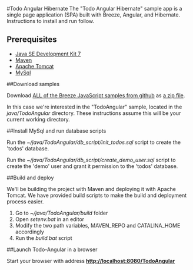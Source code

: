 #Todo Angular Hibernate
The "Todo Angular Hibernate" sample app is a single page application (SPA) built with Breeze, Angular, and Hibernate. Instructions to install and run follow.

## Prerequisites
* [Java SE Development Kit 7](http://www.oracle.com/technetwork/java/javase/downloads/jdk7-downloads-1880260.html)
* [Maven](https://maven.apache.org/)
* [Apache Tomcat](http://tomcat.apache.org/)
* [MySql](http://www.mysql.com)

##Download samples

Download [ALL of the Breeze JavaScript samples from github](https://github.com/Breeze/breeze.js.samples "breeze.js.samples on github")
as [a zip file](https://github.com/Breeze/breeze.js.samples/archive/master.zip "breeze.js.samples zip file").

In this case we're interested in the "TodoAngular" sample, located in the *java/TodoAngular* directory.
These instructions assume this will be your current working directory.

##Install MySql and run database scripts

Run the *~/java/TodoAngular/db\_script/init\_todos.sql* script to create the 'todos' database.

Run the *~/java/TodoAngular/db\_script/create\_demo\_user.sql* script to create the 'demo' user and grant it permission to the 'todos' database.

##Build and deploy

We'll be building the project with Maven and deploying it with Apache Tomcat. We have provided build scripts to make the build and deployment process easier.

1. Go to *~/java/TodoAngular/build* folder
2. Open *setenv.bat* in an editor
3. Modify the two path variables, MAVEN\_REPO and CATALINA\_HOME accordingly
4. Run the *build.bat* script

##Launch Todo-Angular in a browser

Start your browser with address [**http://localhost:8080/TodoAngular**](http://localhost:8080/TodoAngular)